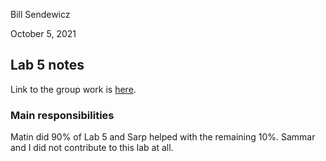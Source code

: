 Bill Sendewicz

October 5, 2021

## Lab 5 notes

Link to the group work is [here](lab-challenges/lab05/README.md).

### Main responsibilities

Matin did 90% of Lab 5 and Sarp helped with the remaining 10%. Sammar and I did not contribute to this lab at all.
